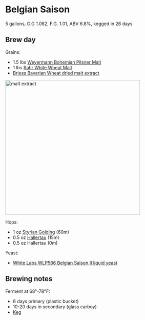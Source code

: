 # Belgian Saison

5 gallons, O.G 1.062, F.G. 1.01, ABV 6.8%, kegged in 26 days

## Brew day

Grains:

* 1.5 lbs [Weyermann Bohemian Pilsner Malt][pilsner]
* 1 lbs [Rahr White Wheat Malt][wheat]
* [Briess Bavarian Wheat dried malt extract][extract]

[pilsner]: http://www.northernbrewer.com/weyermann-bohemian-pilsner
[wheat]: http://www.northernbrewer.com/rahr-white-wheat-malt
[extract]: http://www.brewingwithbriess.com/Products/Extracts.htm#BavarianWheat

<img alt="malt extract"
src="https://cloud.githubusercontent.com/assets/198/20651518/faa6ff08-b49b-11e6-8785-3ff0c66943f3.JPG"
width="420px">

Hops:

* 1 oz [Styrian Golding][golding] (60m)
* 0.5 oz [Hallertau][hallertau] (15m)
* 0.5 oz Hallertau (0m)

[hallertau]: https://bsgcraftbrewing.com/german-hallertau-mittlefr%C3%BCh
[golding]: https://bsgcraftbrewing.com/slovenian-styrian-goldings

Yeast:

* [White Labs WLP566 Belgian Saison II liquid yeast][yeast]

[yeast]: http://www.whitelabs.com/yeast-bank/wlp566-belgian-saison-ii-yeast

## Brewing notes

Ferment at 68°-78°F:

* 6 days primary (plastic bucket)
* 10-20 days in secondary (glass carboy)
* [Keg]

[Keg]: ../procedures.md#keg
